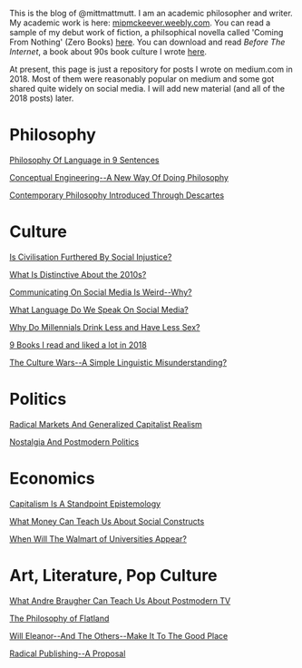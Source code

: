 This is the blog of @mittmattmutt. I am an academic philosopher and writer. My academic work is here: [mipmckeever.weebly.com](mipmckeever.weebly.com). You can read a sample of my debut work of fiction, a philsophical novella called 'Coming From Nothing' (Zero Books) [here](http://bit.ly/cfnextract). You can download and read *Before The Internet*, a book about 90s book culture I wrote [here](http://bit.ly/90sbook).

At present, this page is just a repository for posts I wrote on medium.com in 2018. Most of them were reasonably popular on medium and some got shared quite widely on social media. I will add new material (and all of the 2018 posts) later.

# Philosophy

[Philosophy Of Language in 9 Sentences](/phillang9.md)

[Conceptual Engineering--A New Way Of Doing Philosophy](/conceng.md)

[Contemporary Philosophy Introduced Through Descartes](/descartes.md)


# Culture

[Is Civilisation Furthered By Social Injustice?](/civ-furthered-social-injustice.md)

[What Is Distinctive About the 2010s?](/distinctive.md)

[Communicating On Social Media Is Weird--Why?](/social-media-weird.md)

[What Language Do We Speak On Social Media?](/language-social-media.md)

[Why Do Millennials Drink Less and Have Less Sex?](/millennials-sex.md)

[9 Books I read and liked a lot in 2018](/9books.md)

[The Culture Wars--A Simple Linguistic Misunderstanding?](/culturewars.md)

# Politics
[Radical Markets And Generalized Capitalist Realism](/radmarkets.md)

[Nostalgia And Postmodern Politics](/nostalgia-pm-politics.md)

# Economics

[Capitalism Is A Standpoint Epistemology](/capstand.md)

[What Money Can Teach Us About Social Constructs](/money.md)

[When Will The Walmart of Universities Appear?](/walmart.md)

# Art, Literature, Pop Culture

[What Andre Braugher Can Teach Us About Postmodern TV](/braugher.md)

[The Philosophy of Flatland](/flatland.md)

[Will Eleanor--And The Others--Make It To The Good Place](/goodplace.md)

[Radical Publishing--A Proposal](/rad-publishing.md)
